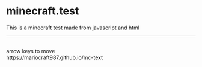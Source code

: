 # minecraft.test
This is a minecraft test made from javascript and html
<hr>
<br>
arrow keys to move<br/>
https://mariocraft987.github.io/mc-text
